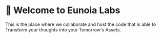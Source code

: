 # 👋 Welcome to Eunoia Labs

This is the place where we collaborate and host the code that is able to Transform your thoughts into your Tomorrow's Assets.
